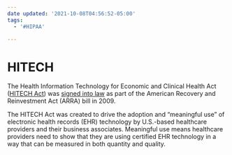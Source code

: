 ```yaml
---
date updated: '2021-10-08T04:56:52-05:00'
tags:
  - '#HIPAA'

---
```

# HITECH

The Health Information Technology for Economic and Clinical Health Act ([HITECH Act]((http://searchhealthit.techtarget.com/definition/HITECH-Act))) was [signed into law](http://www.hhs.gov/hipaa/for-professionals/special-topics/HITECH-act-enforcement-interim-final-rule/) as part of the American Recovery and Reinvestment Act (ARRA) bill in 2009.

The HITECH Act was created to drive the adoption and “meaningful use” of electronic health records (EHR) technology by U.S.-based healthcare providers and their business associates. Meaningful use means healthcare providers need to show that they are using certified EHR technology in a way that can be measured in both quantity and quality.

